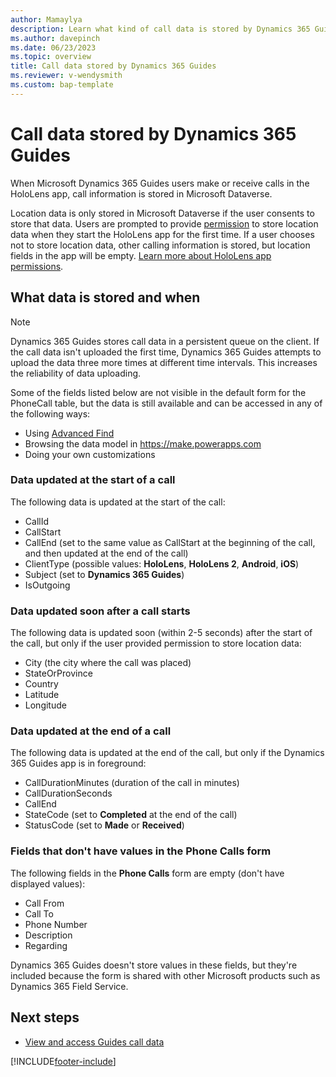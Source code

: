 ```yaml
---
author: Mamaylya
description: Learn what kind of call data is stored by Dynamics 365 Guides
ms.author: davepinch
ms.date: 06/23/2023
ms.topic: overview
title: Call data stored by Dynamics 365 Guides
ms.reviewer: v-wendysmith
ms.custom: bap-template
---
```


# Call data stored by Dynamics 365 Guides

When Microsoft Dynamics 365 Guides users make or receive calls in the HoloLens app, call information is stored in Microsoft Dataverse.

Location data is only stored in Microsoft Dataverse if the user consents to store that data. Users are prompted to provide [permission](hololens-permissions.md) to store location data when they start the HoloLens app for the first time. If a user chooses not to store location data, other calling information is stored, but location fields in the app will be empty. [Learn more about HoloLens app permissions](hololens-permissions.md).

## What data is stored and when

> [!NOTE]
> Dynamics 365 Guides stores call data in a persistent queue on the client. If the call data isn't uploaded the first time, Dynamics 365 Guides attempts to  upload the data three more times at different time intervals. This increases the reliability of data uploading.

Some of the fields listed below are not visible in the default form for the PhoneCall table, but the data is still available and can be accessed in any of the following ways:

- Using [Advanced Find](/power-apps/user/advanced-find)
- Browsing the data model in https://make.powerapps.com
- Doing your own customizations

### Data updated at the start of a call

The following data is updated at the start of the call:

- CallId
- CallStart
- CallEnd (set to the same value as CallStart at the beginning of the call, and then updated at the end of the call)
- ClientType (possible values: **HoloLens**, **HoloLens 2**, **Android**, **iOS**)
- Subject (set to **Dynamics 365 Guides**)
- IsOutgoing

### Data updated soon after a call starts

The following data is updated soon (within 2-5 seconds) after the start of the call, but only if the user provided permission to store location data:

- City (the city where the call was placed)
- StateOrProvince
- Country
- Latitude
- Longitude

### Data updated at the end of a call

The following data is updated at the end of the call, but only if the Dynamics 365 Guides app is in foreground:

- CallDurationMinutes (duration of the call in minutes)
- CallDurationSeconds
- CallEnd
- StateCode (set to **Completed** at the end of the call)
- StatusCode (set to **Made** or **Received**)

### Fields that don't have values in the Phone Calls form

The following fields in the **Phone Calls** form are empty (don't have displayed values):

- Call From
- Call To
- Phone Number
- Description
- Regarding

Dynamics 365 Guides doesn't store values in these fields, but they're included because the form is shared with other Microsoft products such as Dynamics 365 Field Service.

## Next steps

- [View and access Guides call data](call-logging.md)

[!INCLUDE[footer-include](../includes/footer-banner.md)]
